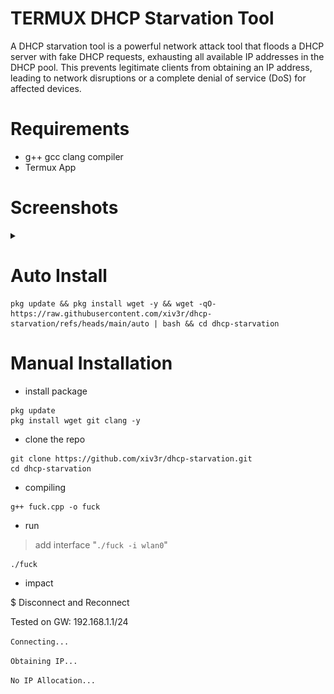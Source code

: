 # TERMUX DHCP Starvation Tool
A DHCP starvation tool is a powerful network attack tool that floods a DHCP server with fake DHCP requests, exhausting all available IP addresses in the DHCP pool. This prevents legitimate clients from obtaining an IP address, leading to network disruptions or a complete denial of service (DoS) for affected devices.

# Requirements
- g++ gcc clang compiler
- Termux App

# Screenshots
<details><summary></summary>
  
-----
<img src="https://github.com/xiv3r/dhcp-starvation/blob/main/images/Screenshot_2025_0521_205230.png">

-----
<img src="https://github.com/xiv3r/dhcp-starvation/blob/main/images/Screenshot_2025_0521_205159.png">

</img></details>

# Auto Install
```
pkg update && pkg install wget -y && wget -qO- https://raw.githubusercontent.com/xiv3r/dhcp-starvation/refs/heads/main/auto | bash && cd dhcp-starvation
```

# Manual Installation

- install package
```
pkg update
pkg install wget git clang -y
```
- clone the repo
```
git clone https://github.com/xiv3r/dhcp-starvation.git
cd dhcp-starvation
```
- compiling
```
g++ fuck.cpp -o fuck
```
- run
> add interface "`./fuck -i wlan0`"
```
./fuck
```
- impact

$ Disconnect and Reconnect

Tested on GW: 192.168.1.1/24

`Connecting...`

`Obtaining IP...`

`No IP Allocation...`
</details>
